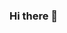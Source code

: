### Hi there 👋

<!--
**mehana-l/mehana-l** is a ✨ _special_ ✨ repository because its `README.md` (this file) appears on your GitHub profile.

Here are some ideas to get you started:

- 🔭 I’m currently working on data science class projects
- 🌱 I’m currently learning R language
- 👯 I’m looking to collaborate on ...
- 🤔 I’m looking for help with ...
- 💬 Ask me about science
- 📫 How to reach me: ...
- 😄 Pronouns: she/her
- ⚡ Fun fact: ...
--> 
